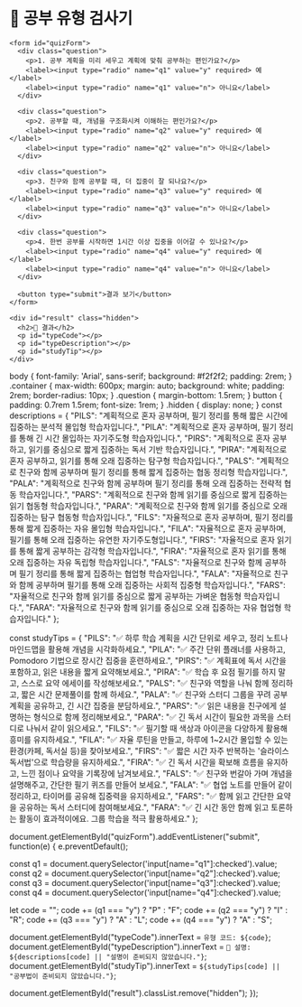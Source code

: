 <!DOCTYPE html>
<html lang="ko">
<head>
  <meta charset="UTF-8" />
  <meta name="viewport" content="width=device-width, initial-scale=1.0"/>
  <title>공부 유형 검사기</title>
  <link rel="stylesheet" href="style.css"/>
</head>
<body>
  <div class="container">
    <h1>📘 공부 유형 검사기</h1>

    <form id="quizForm">
      <div class="question">
        <p>1. 공부 계획을 미리 세우고 계획에 맞춰 공부하는 편인가요?</p>
        <label><input type="radio" name="q1" value="y" required> 예</label>
        <label><input type="radio" name="q1" value="n"> 아니요</label>
      </div>

      <div class="question">
        <p>2. 공부할 때, 개념을 구조화시켜 이해하는 편인가요?</p>
        <label><input type="radio" name="q2" value="y" required> 예</label>
        <label><input type="radio" name="q2" value="n"> 아니요</label>
      </div>

      <div class="question">
        <p>3. 친구와 함께 공부할 때, 더 집중이 잘 되나요?</p>
        <label><input type="radio" name="q3" value="y" required> 예</label>
        <label><input type="radio" name="q3" value="n"> 아니요</label>
      </div>

      <div class="question">
        <p>4. 한번 공부를 시작하면 1시간 이상 집중을 이어갈 수 있나요?</p>
        <label><input type="radio" name="q4" value="y" required> 예</label>
        <label><input type="radio" name="q4" value="n"> 아니요</label>
      </div>

      <button type="submit">결과 보기</button>
    </form>

    <div id="result" class="hidden">
      <h2>🎯 결과</h2>
      <p id="typeCode"></p>
      <p id="typeDescription"></p>
      <p id="studyTip"></p>
    </div>
  </div>

  <script src="script.js"></script>
</body>
</html>

body {
  font-family: 'Arial', sans-serif;
  background: #f2f2f2;
  padding: 2rem;
}
.container {
  max-width: 600px;
  margin: auto;
  background: white;
  padding: 2rem;
  border-radius: 10px;
}
.question {
  margin-bottom: 1.5rem;
}
button {
  padding: 0.7rem 1.5rem;
  font-size: 1rem;
}
.hidden {
  display: none;
}
const descriptions = {
  "PILS": "계획적으로 혼자 공부하며, 필기 정리를 통해 짧은 시간에 집중하는 분석적 몰입형 학습자입니다.",
  "PILA": "계획적으로 혼자 공부하며, 필기 정리를 통해 긴 시간 몰입하는 자기주도형 학습자입니다.",
  "PIRS": "계획적으로 혼자 공부하고, 읽기를 중심으로 짧게 집중하는 독서 기반 학습자입니다.",
  "PIRA": "계획적으로 혼자 공부하고, 읽기를 통해 오래 집중하는 탐구형 학습자입니다.",
  "PALS": "계획적으로 친구와 함께 공부하며 필기 정리를 통해 짧게 집중하는 협동 정리형 학습자입니다.",
  "PALA": "계획적으로 친구와 함께 공부하며 필기 정리를 통해 오래 집중하는 전략적 협동 학습자입니다.",
  "PARS": "계획적으로 친구와 함께 읽기를 중심으로 짧게 집중하는 읽기 협동형 학습자입니다.",
  "PARA": "계획적으로 친구와 함께 읽기를 중심으로 오래 집중하는 탐구 협동형 학습자입니다.",
  "FILS": "자율적으로 혼자 공부하며, 필기 정리를 통해 짧게 집중하는 자유 몰입형 학습자입니다.",
  "FILA": "자율적으로 혼자 공부하며, 필기를 통해 오래 집중하는 유연한 자기주도형입니다.",
  "FIRS": "자율적으로 혼자 읽기를 통해 짧게 공부하는 감각형 학습자입니다.",
  "FIRA": "자율적으로 혼자 읽기를 통해 오래 집중하는 자유 독립형 학습자입니다.",
  "FALS": "자율적으로 친구와 함께 공부하며 필기 정리를 통해 짧게 집중하는 협업형 학습자입니다.",
  "FALA": "자율적으로 친구와 함께 공부하며 필기를 통해 오래 집중하는 사회적 집중형 학습자입니다.",
  "FARS": "자율적으로 친구와 함께 읽기를 중심으로 짧게 공부하는 가벼운 협동형 학습자입니다.",
  "FARA": "자율적으로 친구와 함께 읽기를 중심으로 오래 집중하는 자유 협업형 학습자입니다."
};

const studyTips = {
  "PILS": "✅ 하루 학습 계획을 시간 단위로 세우고, 정리 노트나 마인드맵을 활용해 개념을 시각화하세요.",
  "PILA": "✅ 주간 단위 플래너를 사용하고, Pomodoro 기법으로 장시간 집중을 훈련하세요.",
  "PIRS": "✅ 계획표에 독서 시간을 포함하고, 읽은 내용을 짧게 요약해보세요.",
  "PIRA": "✅ 학습 후 요점 필기를 하지 말고, 스스로 요약 에세이를 작성해보세요.",
  "PALS": "✅ 친구와 역할을 나눠 함께 정리하고, 짧은 시간 문제풀이를 함께 하세요.",
  "PALA": "✅ 친구와 스터디 그룹을 꾸려 공부 계획을 공유하고, 긴 시간 집중을 분담하세요.",
  "PARS": "✅ 읽은 내용을 친구에게 설명하는 형식으로 함께 정리해보세요.",
  "PARA": "✅ 긴 독서 시간이 필요한 과목을 스터디로 나눠서 같이 읽으세요.",
  "FILS": "✅ 필기할 때 색상과 아이콘을 다양하게 활용해 흥미를 유지하세요.",
  "FILA": "✅ 자율 루틴을 만들고, 하루에 1~2시간 몰입할 수 있는 환경(카페, 독서실 등)을 찾아보세요.",
  "FIRS": "✅ 짧은 시간 자주 반복하는 '슬라이스 독서법'으로 학습량을 유지하세요.",
  "FIRA": "✅ 긴 독서 시간을 확보해 흐름을 유지하고, 느낀 점이나 요약을 기록장에 남겨보세요.",
  "FALS": "✅ 친구와 번갈아 가며 개념을 설명해주고, 간단한 필기 퀴즈를 만들어 보세요.",
  "FALA": "✅ 협업 노트를 만들어 같이 정리하고, 타이머를 공유해 집중력을 유지하세요.",
  "FARS": "✅ 함께 읽고 간단한 요약을 공유하는 독서 스터디에 참여해보세요.",
  "FARA": "✅ 긴 시간 동안 함께 읽고 토론하는 활동이 효과적이에요. 그룹 학습을 적극 활용하세요."
};

document.getElementById("quizForm").addEventListener("submit", function(e) {
  e.preventDefault();

  const q1 = document.querySelector('input[name="q1"]:checked').value;
  const q2 = document.querySelector('input[name="q2"]:checked').value;
  const q3 = document.querySelector('input[name="q3"]:checked').value;
  const q4 = document.querySelector('input[name="q4"]:checked').value;

  let code = "";
  code += (q1 === "y") ? "P" : "F";
  code += (q2 === "y") ? "I" : "R";
  code += (q3 === "y") ? "A" : "L";
  code += (q4 === "y") ? "A" : "S";

  document.getElementById("typeCode").innerText = `유형 코드: ${code}`;
  document.getElementById("typeDescription").innerText = `📄 설명: ${descriptions[code] || "설명이 준비되지 않았습니다."}`;
  document.getElementById("studyTip").innerText = `${studyTips[code] || "공부법이 준비되지 않았습니다."}`;

  document.getElementById("result").classList.remove("hidden");
});
